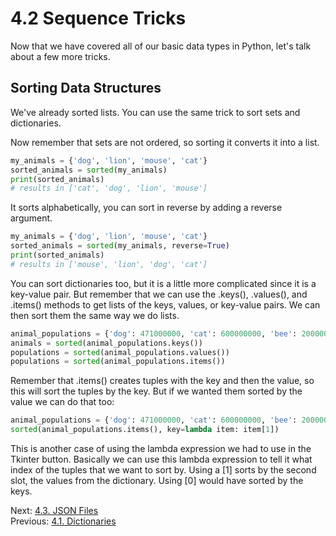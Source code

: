 # 4.2 Sequence Tricks

Now that we have covered all of our basic data types in Python, let's talk about a few more tricks.

## Sorting Data Structures

We've already sorted lists. You can use the same trick to sort sets and dictionaries.

Now remember that sets are not ordered, so sorting it converts it into a list.
```python
my_animals = {'dog', 'lion', 'mouse', 'cat'}
sorted_animals = sorted(my_animals)
print(sorted_animals)
# results in ['cat', 'dog', 'lion', 'mouse']
```

It sorts alphabetically, you can sort in reverse by adding a reverse argument.
```python
my_animals = {'dog', 'lion', 'mouse', 'cat'}
sorted_animals = sorted(my_animals, reverse=True)
print(sorted_animals)
# results in ['mouse', 'lion', 'dog', 'cat']
```

You can sort dictionaries too, but it is a little more complicated since it is a key-value pair. But remember that we 
can use the .keys(), .values(), and .items() methods to get lists of the keys, values, or key-value pairs. We can then 
sort them the same way we do lists.

```python
animal_populations = {'dog': 471000000, 'cat': 600000000, 'bee': 2000000000000, 'human': 8000000000}
animals = sorted(animal_populations.keys())
populations = sorted(animal_populations.values())
populations = sorted(animal_populations.items())
```
Remember that .items() creates tuples with the key and then the value, so this will sort the tuples by the key. But if 
we wanted them sorted by the value we can do that too:
```python
animal_populations = {'dog': 471000000, 'cat': 600000000, 'bee': 2000000000000, 'human': 8000000000}
sorted(animal_populations.items(), key=lambda item: item[1])
```
This is another case of using the lambda expression we had to use in the Tkinter button. Basically we can use this 
lambda expression to tell it what index of the tuples that we want to sort by. Using a [1] sorts by the second slot, 
the values from the dictionary. Using [0] would have sorted by the keys.

Next: [4.3. JSON Files](4.3.%20JSON%20Files.md)<br>
Previous: [4.1. Dictionaries](4.1.%20Dictionaries.md)
